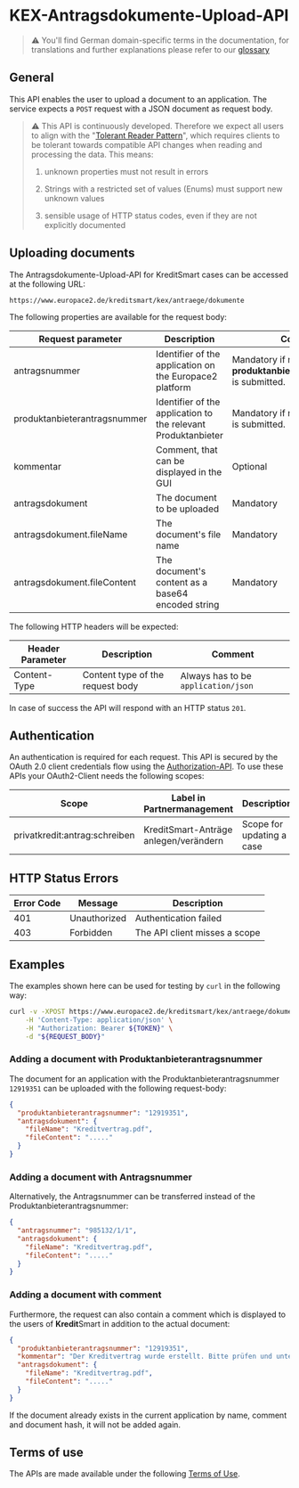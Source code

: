 # KEX-Antragsdokumente-Upload-API

> ⚠️ You'll find German domain-specific terms in the documentation, for translations and further explanations please refer to our [glossary](https://docs.api.europace.de/common/glossary/)

## General

This API enables the user to upload a document to an application. The service expects a `POST` request with a JSON document as request body.

> ⚠️ This API is continuously developed. Therefore we expect
> all users to align with the "[Tolerant Reader Pattern](https://martinfowler.com/bliki/TolerantReader.html)", which requires clients to be
> tolerant towards compatible API changes when reading and processing the data. This means:
>
> 1. unknown properties must not result in errors
>
> 2. Strings with a restricted set of values (Enums) must support new unknown values
>
> 3. sensible usage of HTTP status codes, even if they are not explicitly documented
>

<!-- https://opensource.zalando.com/restful-api-guidelines/#108 -->

## Uploading documents

The Antragsdokumente-Upload-API for KreditSmart cases can be accessed at the following URL:

```
https://www.europace2.de/kreditsmart/kex/antraege/dokumente
```

The following properties are available for the request body:

 Request parameter            | Description                                                   | Comment                                                        
------------------------------|---------------------------------------------------------------|----------------------------------------------------------------
 antragsnummer                | Identifier of the application on the Europace2 platform       | Mandatory if no **produktanbieterantragsnummer** is submitted. 
 produktanbieterantragsnummer | Identifier of the application to the relevant Produktanbieter | Mandatory if no **antragsnummer** is submitted.                
 kommentar                    | Comment, that can be displayed in the GUI                     | Optional                                                       
 antragsdokument              | The document to be uploaded                                   | Mandatory                                                      
 antragsdokument.fileName     | The document's file name                                      | Mandatory                                                      
 antragsdokument.fileContent  | The document's content as a base64 encoded string             | Mandatory                                                      

The following HTTP headers will be expected:

 Header Parameter | Description                      | Comment                             |
------------------|----------------------------------|-------------------------------------|
 Content-Type     | Content type of the request body | Always has to be `application/json` |

In case of success the API will respond with an HTTP status `201`.

## Authentication

An authentication is required for each request. This API is secured by the OAuth 2.0 client credentials flow using
the [Authorization-API](https://docs.api.europace.de/privatkredit/authentifizierung/). To use these APIs your OAuth2-Client needs the following scopes:

| Scope                         | Label in Partnermanagement            | Description               |
|-------------------------------|---------------------------------------|---------------------------|
| privatkredit:antrag:schreiben | KreditSmart-Anträge anlegen/verändern | Scope for updating a case |

## HTTP Status Errors

| Error Code | Message      | Description                   |
|------------|--------------|-------------------------------|
| 401        | Unauthorized | Authentication failed         |
| 403        | Forbidden    | The API client misses a scope |

## Examples

The examples shown here can be used for testing by `curl` in the following way:

```sh
curl -v -XPOST https://www.europace2.de/kreditsmart/kex/antraege/dokumente \
	-H 'Content-Type: application/json' \
	-H "Authorization: Bearer ${TOKEN}" \
	-d "${REQUEST_BODY}"
```

### Adding a document with Produktanbieterantragsnummer

The document for an application with the Produktanbieterantragsnummer `12919351` can be uploaded with the following request-body:

```json
{
  "produktanbieterantragsnummer": "12919351",
  "antragsdokument": {
    "fileName": "Kreditvertrag.pdf",
    "fileContent": "....."
  }
}
```

### Adding a document with Antragsnummer

Alternatively, the Antragsnummer can be transferred instead of the Produktanbieterantragsnummer:

```json
{
  "antragsnummer": "985132/1/1",
  "antragsdokument": {
    "fileName": "Kreditvertrag.pdf",
    "fileContent": "....."
  }
}
```

### Adding a document with comment

Furthermore, the request can also contain a comment which is displayed to the users of **Kredit**Smart in addition to the actual document:

```json
{
  "produktanbieterantragsnummer": "12919351",
  "kommentar": "Der Kreditvertrag wurde erstellt. Bitte prüfen und unterschreiben.",
  "antragsdokument": {
    "fileName": "Kreditvertrag.pdf",
    "fileContent": "....."
  }
}
```

If the document already exists in the current application by name, comment and document hash, it will not be added again.

## Terms of use

The APIs are made available under the following [Terms of Use](https://docs.api.europace.de/terms/).
